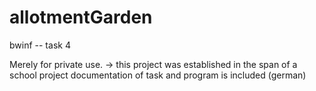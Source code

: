 # allotmentGarden
bwinf -- task 4

Merely for private use. 
-> this project was established in the span of a school project
documentation of task and program is included (german)
